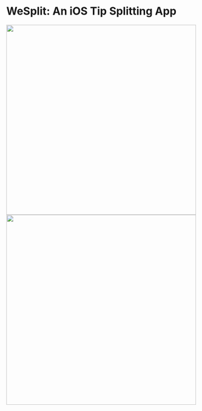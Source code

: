 # WeSplit: An iOS Tip Splitting App

<div>

<img src="https://user-images.githubusercontent.com/33327172/196054998-65f141cb-3b4e-497c-8f7a-701c2dd5ff3f.png" height="500">
<img src="https://user-images.githubusercontent.com/33327172/196055010-f164309b-aa7b-4a54-b988-8226e659a4bd.png" height = "500">
  
</div>
